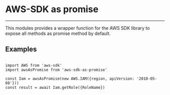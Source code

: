 # AWS-SDK as promise
-----------

This modules provides a wrapper function for the AWS SDK library to expose all methods as promise method by default.

## Examples

```

import AWS from 'aws-sdk'
import awsAsPromise from 'aws-sdk-as-promise'

const Iam = awsAsPromise(new AWS.IAM({region, apiVersion: '2010-05-08'}))
const result = await Iam.getRole({RoleName})

```
